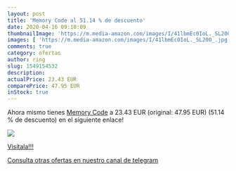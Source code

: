 ```yaml
---
layout: post
title: 'Memory Code al 51.14 % de descuento'
date: 2020-04-16 09:10:09
thumbnailImage: 'https://m.media-amazon.com/images/I/41lbmEc0IoL._SL200_.jpg'
images: [ 'https://m.media-amazon.com/images/I/41lbmEc0IoL._SL200_.jpg' ]
comments: true
category: ofertas
author: ring
slug: 1549154532
description:
actualPrice: 23.43 EUR
comparePrice: 47.95 EUR
inStock: true
---
```


Ahora mismo tienes [Memory Code](https://www.amazon.com/dp/1549154532/?tag=redken08-20) a 23.43 EUR (original: 47.95 EUR) (51.14 %  de descuento) en el siguiente enlace!

[![](https://m.media-amazon.com/images/I/41lbmEc0IoL._SL200_.jpg)](https://www.amazon.com/dp/1549154532/?tag=redken08-20)

[Visítala!!!](https://www.amazon.com/dp/1549154532/?tag=redken08-20)

[Consulta otras ofertas en nuestro canal de telegram](https://t.me/s/ofertas25)
